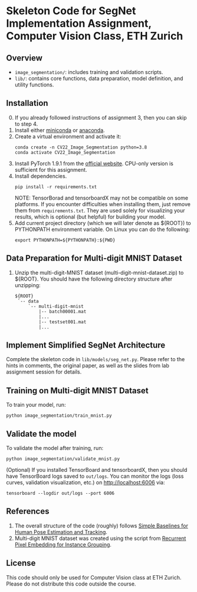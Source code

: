 # Skeleton Code for SegNet Implementation Assignment, Computer Vision Class, ETH Zurich

## Overview

-   `image_segmentation/`: includes training and validation scripts.
-   `lib/`: contains core functions, data preparation, model definition, and utility functions.

## Installation

0. If you already followed instructions of assignment 3, then you can skip to step 4.
1. Install either [miniconda](https://docs.conda.io/en/latest/miniconda.html) or [anaconda](https://www.anaconda.com/).
2. Create a virtual environment and activate it:
    ```
    conda create -n CV22_Image_Segmentation python=3.8
    conda activate CV22_Image_Segmentation
    ```
3. Install PyTorch 1.9.1 from the [official website](https://pytorch.org/get-started/locally/). CPU-only version is sufficient for this assignment.
4. Install dependencies.
    ```
    pip install -r requirements.txt
    ```
    NOTE: TensorBorad and tensorboardX may not be compatible on some platforms. If you encounter difficulties when installing them, just remove them from `requirements.txt`. They are used solely for visualizing your results, which is optional (but helpful) for building your model.
5. Add current project directory (which we will later denote as ${ROOT}) to PYTHONPATH environment variable. On Linux you can do the following:
    ```
    export PYTHONPATH=${PYTHONPATH}:${PWD}
    ```

## Data Preparation for Multi-digit MNIST Dataset

1. Unzip the multi-digit-MNIST dataset (multi-digit-mnist-dataset.zip) to ${ROOT}. You should have the following directory structure after unzipping:

    ```
    ${ROOT}
     `-- data
         `-- multi-digit-mnist
             |-- batch00001.mat
             |...
             |-- testset001.mat
             |...

    ```

## Implement Simplified SegNet Architecture

Complete the skeleton code in `lib/models/seg_net.py`. Please refer to the hints in comments, the original paper, as well as the slides from lab assignment session for details.

## Training on Multi-digit MNIST Dataset

To train your model, run:

```
python image_segmentation/train_mnist.py
```

## Validate the model

To validate the model after training, run:

```
python image_segmentation/validate_mnist.py
```

(Optional) If you installed TensorBoard and tensorboardX, then you should have TensorBoard logs saved to `out/logs`. You can monitor the logs (loss curves, validation visualization, etc.) on <http://localhost:6006> via:

```
tensorboard --logdir out/logs --port 6006
```

## References

1. The overall structure of the code (roughly) follows [Simple Baselines for Human Pose Estimation and Tracking](https://github.com/microsoft/human-pose-estimation.pytorch).
2. Multi-digit MNIST dataset was created using the script from [Recurrent Pixel Embedding for Instance Grouping](https://github.com/aimerykong/Recurrent-Pixel-Embedding-for-Instance-Grouping).

## License

This code should only be used for Computer Vision class at ETH Zurich. Please do not distribute this code outside the course.
